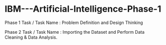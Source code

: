 # IBM---Artificial-Intelligence-Phase-1
Phase 1  Task /
Task Name :
       Problem Definition and Design Thinking 

Phase 2 Task /
Task Name : 
       Importing the Dataset and Perform Data Cleaning & Data Analysis.

       

